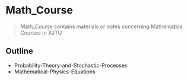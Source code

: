 # Math_Course

> Math_Course contains materials or notes concerning Mathematics Courses in XJTU

## Outline

- Probability-Theory-and-Stochastic-Processes
- Mathematical-Physics-Equations

